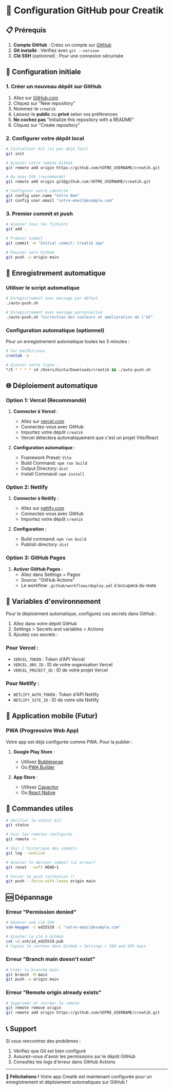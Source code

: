 # 🚀 Configuration GitHub pour Creatik

## 📋 Prérequis

1. **Compte GitHub** : Créez un compte sur [GitHub](https://github.com)
2. **Git installé** : Vérifiez avec `git --version`
3. **Clé SSH** (optionnel) : Pour une connexion sécurisée

## 🔧 Configuration initiale

### 1. Créer un nouveau dépôt sur GitHub

1. Allez sur [GitHub.com](https://github.com)
2. Cliquez sur "New repository"
3. Nommez-le `creatik`
4. Laissez-le **public** ou **privé** selon vos préférences
5. **Ne cochez pas** "Initialize this repository with a README"
6. Cliquez sur "Create repository"

### 2. Configurer votre dépôt local

```bash
# Initialiser Git (si pas déjà fait)
git init

# Ajouter votre remote GitHub
git remote add origin https://github.com/VOTRE_USERNAME/creatik.git

# Ou avec SSH (recommandé)
git remote add origin git@github.com:VOTRE_USERNAME/creatik.git

# Configurer votre identité
git config user.name "Votre Nom"
git config user.email "votre-email@example.com"
```

### 3. Premier commit et push

```bash
# Ajouter tous les fichiers
git add .

# Premier commit
git commit -m "Initial commit: Creatik app"

# Pousser vers GitHub
git push -u origin main
```

## 🔄 Enregistrement automatique

### Utiliser le script automatique

```bash
# Enregistrement avec message par défaut
./auto-push.sh

# Enregistrement avec message personnalisé
./auto-push.sh "Correction des couleurs et amélioration de l'UI"
```

### Configuration automatique (optionnel)

Pour un enregistrement automatique toutes les 5 minutes :

```bash
# Sur macOS/Linux
crontab -e

# Ajouter cette ligne :
*/5 * * * * cd /Users/binta/Downloads/creatik && ./auto-push.sh
```

## 🌐 Déploiement automatique

### Option 1: Vercel (Recommandé)

1. **Connecter à Vercel** :
   - Allez sur [vercel.com](https://vercel.com)
   - Connectez-vous avec GitHub
   - Importez votre dépôt `creatik`
   - Vercel détectera automatiquement que c'est un projet Vite/React

2. **Configuration automatique** :
   - Framework Preset: `Vite`
   - Build Command: `npm run build`
   - Output Directory: `dist`
   - Install Command: `npm install`

### Option 2: Netlify

1. **Connecter à Netlify** :
   - Allez sur [netlify.com](https://netlify.com)
   - Connectez-vous avec GitHub
   - Importez votre dépôt `creatik`

2. **Configuration** :
   - Build command: `npm run build`
   - Publish directory: `dist`

### Option 3: GitHub Pages

1. **Activer GitHub Pages** :
   - Allez dans Settings > Pages
   - Source: "GitHub Actions"
   - Le workflow `.github/workflows/deploy.yml` s'occupera du reste

## 🔐 Variables d'environnement

Pour le déploiement automatique, configurez ces secrets dans GitHub :

1. Allez dans votre dépôt GitHub
2. Settings > Secrets and variables > Actions
3. Ajoutez ces secrets :

### Pour Vercel :
- `VERCEL_TOKEN` : Token d'API Vercel
- `VERCEL_ORG_ID` : ID de votre organisation Vercel
- `VERCEL_PROJECT_ID` : ID de votre projet Vercel

### Pour Netlify :
- `NETLIFY_AUTH_TOKEN` : Token d'API Netlify
- `NETLIFY_SITE_ID` : ID de votre site Netlify

## 📱 Application mobile (Futur)

### PWA (Progressive Web App)
Votre app est déjà configurée comme PWA. Pour la publier :

1. **Google Play Store** :
   - Utilisez [Bubblewrap](https://github.com/GoogleChromeLabs/bubblewrap)
   - Ou [PWA Builder](https://www.pwabuilder.com/)

2. **App Store** :
   - Utilisez [Capacitor](https://capacitorjs.com/)
   - Ou [React Native](https://reactnative.dev/)

## 🚀 Commandes utiles

```bash
# Vérifier le statut Git
git status

# Voir les remotes configurés
git remote -v

# Voir l'historique des commits
git log --oneline

# Annuler le dernier commit (si erreur)
git reset --soft HEAD~1

# Forcer le push (attention !)
git push --force-with-lease origin main
```

## 🆘 Dépannage

### Erreur "Permission denied"
```bash
# Générer une clé SSH
ssh-keygen -t ed25519 -C "votre-email@example.com"

# Ajouter la clé à GitHub
cat ~/.ssh/id_ed25519.pub
# Copiez le contenu dans GitHub > Settings > SSH and GPG keys
```

### Erreur "Branch main doesn't exist"
```bash
# Créer la branche main
git branch -M main
git push -u origin main
```

### Erreur "Remote origin already exists"
```bash
# Supprimer et recréer le remote
git remote remove origin
git remote add origin https://github.com/VOTRE_USERNAME/creatik.git
```

## 📞 Support

Si vous rencontrez des problèmes :
1. Vérifiez que Git est bien configuré
2. Assurez-vous d'avoir les permissions sur le dépôt GitHub
3. Consultez les logs d'erreur dans GitHub Actions

---

**🎉 Félicitations !** Votre app Creatik est maintenant configurée pour un enregistrement et déploiement automatiques sur GitHub ! 